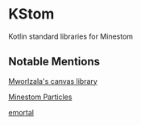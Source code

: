 # KStom
Kotlin standard libraries for Minestom

## Notable Mentions

[Mworlzala's canvas library](https://github.com/mworzala/canvas)

[Minestom Particles](https://github.com/Bloepiloepi/MinestomParticles)

[emortal](https://github.com/emortaldev)
